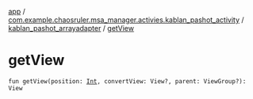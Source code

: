 [app](../../index.md) / [com.example.chaosruler.msa_manager.activies.kablan_pashot_activity](../index.md) / [kablan_pashot_arrayadapter](index.md) / [getView](.)

# getView

`fun getView(position: `[`Int`](https://kotlinlang.org/api/latest/jvm/stdlib/kotlin/-int/index.html)`, convertView: View?, parent: ViewGroup?): View`